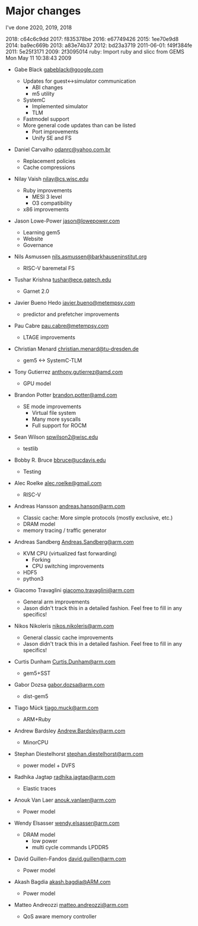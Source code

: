 # Major changes

I've done 2020, 2019, 2018

2018: c64c6c9dd
2017: f835378be
2016: e67749426
2015: 1ee70e9d8
2014: ba9ec669b
2013: a83e74b37
2012: bd23a3719
2011-06-01: f49f384fe
2011: 5e25f3171
2009: 2f3095014 ruby: Import ruby and slicc from GEMS Mon May 11 10:38:43 2009

- Gabe Black <gabeblack@google.com>
  - Updates for guest<->simulator communication
    - ABI changes
    - m5 utility
  - SystemC
    - Implemented simulator
    - TLM
  - Fastmodel support
  - More general code updates than can be listed
    - Port improvements
    - Unify SE and FS

- Daniel Carvalho <odanrc@yahoo.com.br>
  - Replacement policies
  - Cache compressions

- Nilay Vaish <nilay@cs.wisc.edu>
  - Ruby improvements
    - MESI 3 level
    - O3 compatibility
  - x86 improvements

- Jason Lowe-Power <jason@lowepower.com>
  - Learning gem5
  - Website
  - Governance

- Nils Asmussen <nils.asmussen@barkhauseninstitut.org>
  - RISC-V baremetal FS

- Tushar Krishna <tushar@ece.gatech.edu>
  - Garnet 2.0

- Javier Bueno Hedo <javier.bueno@metempsy.com>
  - predictor and prefetcher improvements
- Pau Cabre <pau.cabre@metempsy.com>
  - LTAGE improvements

- Christian Menard <christian.menard@tu-dresden.de>
  - gem5 <-> SystemC-TLM

- Tony Gutierrez <anthony.gutierrez@amd.com>
  - GPU model
- Brandon Potter <brandon.potter@amd.com>
  - SE mode improvements
    - Virtual file system
    - Many more syscalls
    - Full support for ROCM

- Sean Wilson <spwilson2@wisc.edu>
  - testlib

- Bobby R. Bruce <bbruce@ucdavis.edu>
  - Testing

- Alec Roelke <alec.roelke@gmail.com>
  - RISC-V

- Andreas Hansson <andreas.hanson@arm.com>
  - Classic cache: More simple protocols (mostly exclusive, etc.)
  - DRAM model
  - memory tracing / traffic generator
- Andreas Sandberg <Andreas.Sandberg@arm.com>
  - KVM CPU (virtualized fast forwarding)
    - Forking
    - CPU switching improvements
  - HDF5
  - python3
- Giacomo Travaglini <giacomo.travaglini@arm.com>
  - General arm improvements
  - Jason didn't track this in a detailed fashion. Feel free to fill in any specifics!
- Nikos Nikoleris <nikos.nikoleris@arm.com>
  - General classic cache improvements
  - Jason didn't track this in a detailed fashion. Feel free to fill in any specifics!
- Curtis Dunham <Curtis.Dunham@arm.com>
  - gem5+SST
- Gabor Dozsa <gabor.dozsa@arm.com>
  - dist-gem5
- Tiago Mück <tiago.muck@arm.com>
  - ARM+Ruby
- Andrew Bardsley <Andrew.Bardsley@arm.com>
  - MinorCPU
- Stephan Diestelhorst <stephan.diestelhorst@arm.com>
  - power model + DVFS
- Radhika Jagtap <radhika.jagtap@arm.com>
  - Elastic traces
- Anouk Van Laer <anouk.vanlaer@arm.com>
  - Power model
- Wendy Elsasser <wendy.elsasser@arm.com>
  - DRAM model
    - low power
    - multi cycle commands LPDDR5
- David Guillen-Fandos <david.guillen@arm.com>
  - Power model
- Akash Bagdia <akash.bagdia@ARM.com>
  - Power model
- Matteo Andreozzi <matteo.andreozzi@arm.com>
  - QoS aware memory controller
